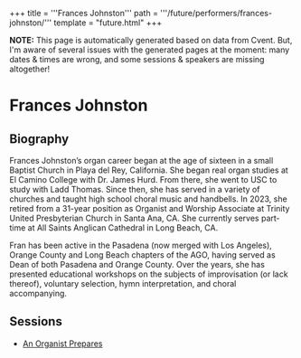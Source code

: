 +++
title = '''Frances Johnston'''
path = '''/future/performers/frances-johnston/'''
template = "future.html"
+++

<p class="todo">
<strong>NOTE:</strong> This page is automatically generated based on data from Cvent.
But, I'm aware of several issues with the generated pages at the moment:
many dates & times are wrong, and some sessions & speakers are missing altogether!
</p>

<h1>Frances Johnston</h1>
<h2>Biography</h2>
<p>Frances Johnston’s organ career began at the age of sixteen in a small Baptist Church in Playa del Rey, California. She began real organ studies at El Camino College with Dr. James Hurd. From there, she went to USC to study with Ladd Thomas. Since then, she has served in a variety of churches and taught high school choral music and handbells. In 2023, she retired from a 31-year position as Organist and Worship Associate at Trinity United Presbyterian Church in Santa Ana, CA. She currently serves part-time at All Saints Anglican Cathedral in Long Beach, CA.

Fran has been active in the Pasadena (now merged with Los Angeles), Orange County and Long Beach chapters of the AGO, having served as Dean of both Pasadena and Orange County. Over the years, she has presented educational workshops on the subjects of improvisation (or lack thereof), voluntary selection, hymn interpretation, and choral accompanying.</p>
<h2>Sessions</h2>
<ul><li><a href="/future/sessions/an-organist-prepares/">An Organist Prepares</a></li>

